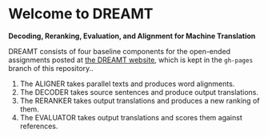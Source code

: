 Welcome to DREAMT
=================
**Decoding, Reranking, Evaluation, and Alignment for Machine Translation**

DREAMT consists of four baseline components for the open-ended assignments
posted at [the DREAMT website](http://alopez.github.io/dreamt), which is
kept in the `gh-pages` branch of this repository..

1. The ALIGNER takes parallel texts and produces word alignments.
2. The DECODER takes source sentences and produce output translations.
3. The RERANKER takes output translations and produces a new ranking of them.
4. The EVALUATOR takes output translations and scores them against references.

